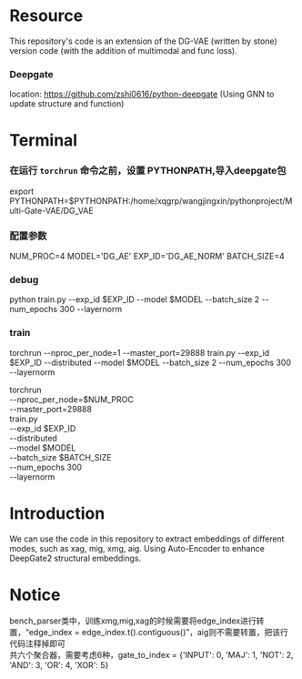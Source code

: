 # Resource
This repository's code is an extension of the DG-VAE (written by stone) version code (with the addition of multimodal and func loss).

### Deepgate
location: https://github.com/zshi0616/python-deepgate (Using GNN to update structure and function)

# Terminal

### 在运行 `torchrun` 命令之前，设置 PYTHONPATH,导入deepgate包
export PYTHONPATH=$PYTHONPATH:/home/xqgrp/wangjingxin/pythonproject/Multi-Gate-VAE/DG_VAE
### 配置参数
NUM_PROC=4
MODEL='DG_AE'
EXP_ID='DG_AE_NORM'
BATCH_SIZE=4
### debug
python train.py --exp_id $EXP_ID --model $MODEL --batch_size 2 --num_epochs 300 --layernorm
### train
torchrun --nproc_per_node=1 --master_port=29888 train.py --exp_id $EXP_ID --distributed --model $MODEL --batch_size 2 --num_epochs 300 --layernorm <br>

torchrun \
--nproc_per_node=$NUM_PROC \
--master_port=29888 \
train.py \
--exp_id $EXP_ID \
--distributed \
--model $MODEL \
--batch_size $BATCH_SIZE \
--num_epochs 300 \
--layernorm

# Introduction
We can use the code in this repository to extract embeddings of different modes, such as xag, mig, xmg, aig. Using Auto-Encoder to enhance DeepGate2 structural embeddings.

# Notice
bench_parser类中，训练xmg,mig,xag的时候需要将edge_index进行转置，“edge_index = edge_index.t().contiguous()”，aig则不需要转置，把该行代码注释掉即可<br>
共六个聚合器，需要考虑6种，gate_to_index = {'INPUT': 0, 'MAJ': 1, 'NOT': 2, 'AND': 3, 'OR': 4, 'XOR': 5} <br>